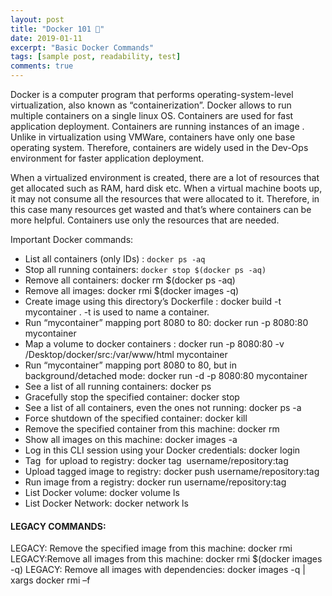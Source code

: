 ```yaml
---
layout: post
title: "Docker 101 🐳"
date: 2019-01-11
excerpt: "Basic Docker Commands"
tags: [sample post, readability, test]
comments: true
---
```


Docker is a computer program that performs operating-system-level virtualization, also known as “containerization”. Docker allows to run multiple containers on a single linux OS. Containers are used for fast application deployment. Containers are running instances of an image . Unlike in virtualization using VMWare, containers have only one base operating system. Therefore, containers are widely used in the Dev-Ops environment for faster application deployment.

When a virtualized environment is created, there are a lot of resources that get allocated such as RAM, hard disk etc. When a virtual machine boots up, it may not consume all the resources that were allocated to it. Therefore, in this case many resources get wasted and that’s where containers can be more helpful. Containers use only the resources that are needed.

Important Docker commands:

- List all containers (only IDs) : `docker ps -aq`
- Stop all running containers:   `docker stop $(docker ps -aq)`
- Remove all containers: docker rm $(docker ps -aq)
- Remove all images: docker rmi $(docker images -q)
- Create image using this directory’s Dockerfile : docker build -t mycontainer . -t is used to name a container.
- Run “mycontainer” mapping port 8080 to 80: docker run -p 8080:80 mycontainer
- Map a volume to docker containers : docker run -p 8080:80 -v /Desktop/docker/src:/var/www/html mycontainer
- Run “mycontainer” mapping port 8080 to 80, but in background/detached mode: docker run -d -p 8080:80 mycontainer
- See a list of all running containers: docker ps
- Gracefully stop the specified container: docker stop <hash>
- See a list of all containers, even the ones not running: docker ps -a
- Force shutdown of the specified container: docker kill <hash>
- Remove the specified container from this machine: docker rm <hash>
- Show all images on this machine: docker images -a
- Log in this CLI session using your Docker credentials: docker login
- Tag <image> for upload to registry: docker tag <image> username/repository:tag
- Upload tagged image to registry: docker push username/repository:tag
- Run image from a registry: docker run username/repository:tag
- List Docker volume: docker volume ls
- List Docker Network: docker network ls

#### LEGACY COMMANDS:
LEGACY: Remove the specified image from this machine: docker rmi <imagename>
LEGACY:Remove all images from this machine: docker rmi $(docker images -q)
LEGACY: Remove all images with dependencies: docker images -q | xargs docker rmi –f

